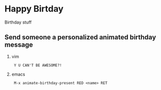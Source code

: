 Happy Birtday
=============

Birthday stuff

Send someone a personalized animated birthday message
-----------------------------------------------------

1. vim

        Y U CAN'T BE AWESOME?!

1. emacs

        M-x animate-birthday-present RED <name> RET
